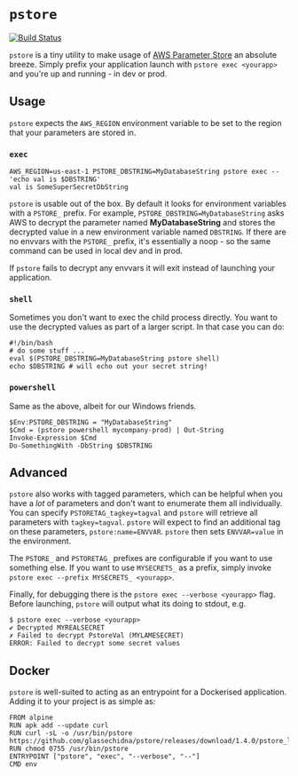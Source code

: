 # `pstore`

[![Build Status](https://travis-ci.org/glassechidna/pstore.svg?branch=master)](https://travis-ci.org/glassechidna/pstore)

`pstore` is a tiny utility to make usage of [AWS Parameter Store][aws-pstore] an
absolute breeze. Simply prefix your application launch with `pstore exec <yourapp>`
and you're up and running - in dev or prod.

[aws-pstore]: https://aws.amazon.com/ec2/systems-manager/parameter-store/

## Usage

`pstore` expects the `AWS_REGION` environment variable to be set to the region
that your parameters are stored in.

### `exec`

```
AWS_REGION=us-east-1 PSTORE_DBSTRING=MyDatabaseString pstore exec -- 'echo val is $DBSTRING'
val is SomeSuperSecretDbString
```

`pstore` is usable out of the box. By default it looks for environment variables
with a `PSTORE_` prefix. For example, `PSTORE_DBSTRING=MyDatabaseString` asks
AWS to decrypt the parameter named **MyDatabaseString** and stores the decrypted
value in a new environment variable named `DBSTRING`. If there are no envvars
with the `PSTORE_` prefix, it's essentially a noop - so the same command can be
used in local dev and in prod.

If `pstore` fails to decrypt any envvars it will exit instead of launching your
application.

### `shell`

Sometimes you don't want to exec the child process directly. You want to use the decrypted values as part of a larger script. In that case you can do:

```
#!/bin/bash
# do some stuff ...
eval $(PSTORE_DBSTRING=MyDatabaseString pstore shell)
echo $DBSTRING # will echo out your secret string!
```

### `powershell`

Same as the above, albeit for our Windows friends.

```
$Env:PSTORE_DBSTRING = "MyDatabaseString"
$Cmd = (pstore powershell mycompany-prod) | Out-String
Invoke-Expression $Cmd
Do-SomethingWith -DbString $DBSTRING
```



## Advanced

`pstore` also works with tagged parameters, which can be helpful when you have
a _lot_ of parameters and don't want to enumerate them all individually. You can
specify `PSTORETAG_tagkey=tagval` and `pstore` will retrieve all parameters with
`tagkey=tagval`. `pstore` will expect to find an additional tag on these parameters,
`pstore:name=ENVVAR`. `pstore` then sets `ENVVAR=value` in the environment.

The `PSTORE_` and `PSTORETAG_` prefixes are configurable if you want to use 
something else. If you want to use `MYSECRETS_` as a prefix, simply invoke
`pstore exec --prefix MYSECRETS_ <yourapp>`.

Finally, for debugging there is the `pstore exec --verbose <yourapp>` flag.
Before launching, `pstore` will output what its doing to stdout, e.g.

```
$ pstore exec --verbose <yourapp>
✔ Decrypted MYREALSECRET︎
✗ Failed to decrypt PstoreVal (MYLAMESECRET)
ERROR: Failed to decrypt some secret values
```



## Docker

`pstore` is well-suited to acting as an entrypoint for a Dockerised application.
Adding it to your project is as simple as:

```
FROM alpine
RUN apk add --update curl
RUN curl -sL -o /usr/bin/pstore https://github.com/glassechidna/pstore/releases/download/1.4.0/pstore_linux_amd64
RUN chmod 0755 /usr/bin/pstore
ENTRYPOINT ["pstore", "exec", "--verbose", "--"]
CMD env
```

